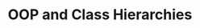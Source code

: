 ---
title: "OOP and Class Hierarchies"
published: true
morea_id: prereq-phasor
morea_url: https://courses.ics.hawaii.edu/ReviewICS211/modules/oop
# morea_icon_url: https://courses.ics.hawaii.edu/ReviewICS211/morea/030.oop/oop.jpg
morea_type: prerequisite
morea_labels:
---